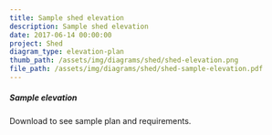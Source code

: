 ```yaml
---
title: Sample shed elevation
description: Sample shed elevation
date: 2017-06-14 00:00:00
project: Shed
diagram_type: elevation-plan
thumb_path: /assets/img/diagrams/shed/shed-elevation.png
file_path: /assets/img/diagrams/shed/shed-sample-elevation.pdf
---
```

##### Sample elevation
Download to see sample plan and requirements.